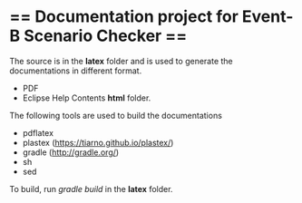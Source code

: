 == Documentation project for Event-B Scenario Checker ==
========================================================

The source is in the **latex** folder and is used to generate the documentations in different format.
- PDF
- Eclipse Help Contents **html** folder.

The following tools are used to build the documentations
- pdflatex
- plastex (https://tiarno.github.io/plastex/)
- gradle (http://gradle.org/)
- sh
- sed

To build, run *gradle build* in the **latex** folder.
